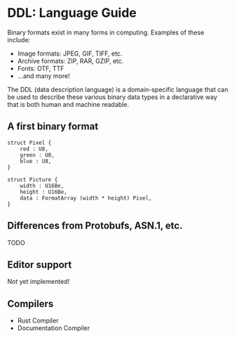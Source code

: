# DDL: Language Guide

Binary formats exist in many forms in computing. Examples of these include:

- Image formats: JPEG, GIF, TIFF, etc.
- Archive formats: ZIP, RAR, GZIP, etc.
- Fonts: OTF, TTF
- &hellip;and many more!

The DDL (data description language) is a domain-specific language that can be used to
describe these various binary data types in a declarative way that is both
human and machine readable.

## A first binary format

```
struct Pixel {
    red : U8,
    green : U8,
    blue : U8,
}

struct Picture {
    width : U16Be,
    height : U16Be,
    data : FormatArray (width * height) Pixel,
}
```

## Differences from Protobufs, ASN.1, etc.

TODO

## Editor support

Not yet implemented!

## Compilers

- Rust Compiler
- Documentation Compiler
